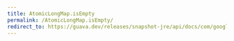 ```yaml
---
title: AtomicLongMap.isEmpty
permalink: /AtomicLongMap.isEmpty/
redirect_to: https://guava.dev/releases/snapshot-jre/api/docs/com/google/common/util/concurrent/AtomicLongMap.html#isEmpty--
---
```

